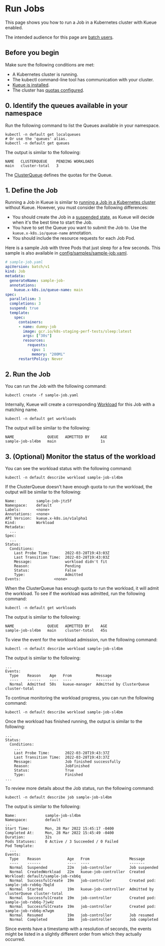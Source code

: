 # Run Jobs

This page shows you how to run a Job in a Kubernetes cluster with Kueue enabled.

The intended audience for this page are [batch users](/docs/tasks#batch-user).

## Before you begin

Make sure the following conditions are met:

- A Kubernetes cluster is running.
- The kubectl command-line tool has communication with your cluster.
- [Kueue is installed](/docs/setup/install.md).
- The cluster has [quotas configured](administer_cluster_quotas.md).

## 0. Identify the queues available in your namespace

Run the following command to list the Queues available in your namespace.

```shell
kubectl -n default get localqueues
# Or use the 'queues' alias.
kubectl -n default get queues
```

The output is similar to the following:

```
NAME   CLUSTERQUEUE    PENDING WORKLOADS
main   cluster-total   3
```

The [ClusterQueue](/docs/concepts/cluster_queue.md) defines the quotas for the
Queue.

## 1. Define the Job

Running a Job in Kueue is similar to [running a Job in a Kubernetes cluster](https://kubernetes.io/docs/tasks/job/)
without Kueue. However, you must consider the following differences:

- You should create the Job in a [suspended state](https://kubernetes.io/docs/concepts/workloads/controllers/job/#suspending-a-job),
  as Kueue will decide when it's the best time to start the Job.
- You have to set the Queue you want to submit the Job to. Use the
 `kueue.x-k8s.io/queue-name` annotation.
- You should include the resource requests for each Job Pod.

Here is a sample Job with three Pods that just sleep for a few seconds.
This sample is also available in [config/samples/sample-job.yaml](/config/samples/sample-job.yaml).

```yaml
# sample-job.yaml
apiVersion: batch/v1
kind: Job
metadata:
  generateName: sample-job-
  annotations:
    kueue.x-k8s.io/queue-name: main
spec:
  parallelism: 3
  completions: 3
  suspend: true
  template:
    spec:
      containers:
      - name: dummy-job
        image: gcr.io/k8s-staging-perf-tests/sleep:latest
        args: ["30s"]
        resources:
          requests:
            cpu: 1
            memory: "200Mi"
      restartPolicy: Never
```

## 2. Run the Job

You can run the Job with the following command:

```shell
kubectl create -f sample-job.yaml
```

Internally, Kueue will create a corresponding [Workload](/docs/concepts/workload.md)
for this Job with a matching name.

```shell
kubectl -n default get workloads
```

The output will be similar to the following:

```
NAME               QUEUE   ADMITTED BY     AGE
sample-job-sl4bm   main                    1s
```

## 3. (Optional) Monitor the status of the workload

You can see the workload status with the following command:

```shell
kubectl -n default describe workload sample-job-sl4bm
```

If the ClusterQueue doesn't have enough quota to run the workload, the output
will be similar to the following:

```
Name:         sample-job-jtz5f
Namespace:    default
Labels:       <none>
Annotations:  <none>
API Version:  kueue.x-k8s.io/v1alpha1
Kind:         Workload
Metadata:
  ...
Spec:
  ...
Status:
  Conditions:
    Last Probe Time:       2022-03-28T19:43:03Z
    Last Transition Time:  2022-03-28T19:43:03Z
    Message:               workload didn't fit
    Reason:                Pending
    Status:                False
    Type:                  Admitted
Events:               <none>
```

When the ClusterQueue has enough quota to run the workload, it will admit
the workload. To see if the workload was admitted, run the following command:

```shell
kubectl -n default get workloads
```

The output is similar to the following:

```
NAME               QUEUE   ADMITTED BY     AGE
sample-job-sl4bm   main    cluster-total   45s
```

To view the event for the workload admission, run the following command:

```shell
kubectl -n default describe workload sample-job-sl4bm
```

The output is similar to the following:

```
...
Events:
  Type    Reason    Age   From           Message
  ----    ------    ----  ----           -------
  Normal  Admitted  50s   kueue-manager  Admitted by ClusterQueue cluster-total
```

To continue monitoring the workload progress, you can run the following command:

```shell
kubectl -n default describe workload sample-job-sl4bm
```

Once the workload has finished running, the output is similar to the following:

```
...
Status:
  Conditions:
    ...
    Last Probe Time:       2022-03-28T19:43:37Z                                                                                                                      
    Last Transition Time:  2022-03-28T19:43:37Z                                                                                                                      
    Message:               Job finished successfully                                                                                                                 
    Reason:                JobFinished                                                                                                                               
    Status:                True                                                                                                                                      
    Type:                  Finished
...
```

To review more details about the Job status, run the following command:

```shell
kubectl -n default describe job sample-job-sl4bm
```

The output is similar to the following:

```
Name:             sample-job-sl4bm
Namespace:        default
...
Start Time:       Mon, 28 Mar 2022 15:45:17 -0400
Completed At:     Mon, 28 Mar 2022 15:45:49 -0400
Duration:         32s
Pods Statuses:    0 Active / 3 Succeeded / 0 Failed
Pod Template:
  ...
Events:
  Type    Reason            Age   From                  Message
  ----    ------            ----  ----                  -------
  Normal  Suspended         22m   job-controller        Job suspended
  Normal  CreatedWorkload   22m   kueue-job-controller  Created Workload: default/sample-job-rxb6q
  Normal  SuccessfulCreate  19m   job-controller        Created pod: sample-job-rxb6q-7bqld
  Normal  Started           19m   kueue-job-controller  Admitted by clusterQueue cluster-total
  Normal  SuccessfulCreate  19m   job-controller        Created pod: sample-job-rxb6q-7jw4z
  Normal  SuccessfulCreate  19m   job-controller        Created pod: sample-job-rxb6q-m7wgm
  Normal  Resumed           19m   job-controller        Job resumed
  Normal  Completed         18m   job-controller        Job completed
```

Since events have a timestamp with a resolution of seconds, the events might
be listed in a slightly different order from which they actually occurred.